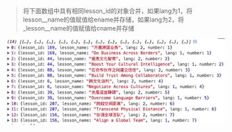 > 将下面数组中具有相同lesson_id的对象合并，如果lang为1，将lesson_\_name的值赋值给ename并存储，如果lang为2，将_lesson_\_name的值赋值给cname并存储

![](/assets/import.png)

